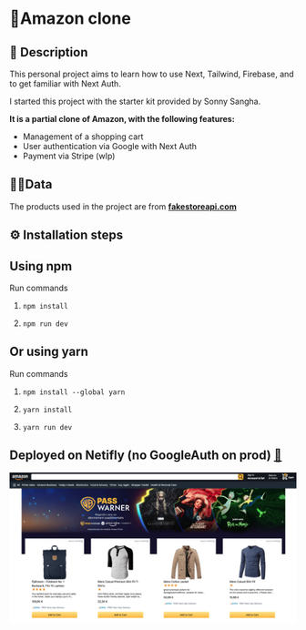 # 🛒Amazon clone

## 📝 Description

This personal project aims to learn how to use Next, Tailwind, Firebase, and to get familiar with Next Auth.

I started this project with the starter kit provided by Sonny Sangha.

**It is a partial clone of Amazon, with the following features:**

- Management of a shopping cart
- User authentication via Google with Next Auth
- Payment via Stripe (wIp)

## 👨‍💻Data

The products used in the project are from **[fakestoreapi.com](https://fakestoreapi.com/)**

## ⚙️ Installation steps

## Using npm

Run commands

1. `npm install`

2. `npm run dev`

## Or using yarn

Run commands

1. `npm install --global yarn`

2. `yarn install`

3. `yarn run dev`

## Deployed on Netifly (no GoogleAuth on prod) **[🔗](https://gleaming-gumdrop-0339b4.netlify.app/)**

![Texte alternatif](/public/screenshot.png "screenshot")
